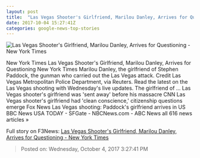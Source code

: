 ```yaml
---
layout: post
title:  "Las Vegas Shooter's Girlfriend, Marilou Danley, Arrives for Questioning - New York Times"
date: 2017-10-04 15:27:41Z
categories: google-news-top-stories
---
```


![Las Vegas Shooter's Girlfriend, Marilou Danley, Arrives for Questioning - New York Times](https://static01.nyt.com/images/2017/10/04/us/05girlfriend/05girlfriend-facebookJumbo.jpg)

New York Times Las Vegas Shooter's Girlfriend, Marilou Danley, Arrives for Questioning New York Times Marilou Danley, the girlfriend of Stephen Paddock, the gunman who carried out the Las Vegas attack. Credit Las Vegas Metropolitan Police Department, via Reuters. Read the latest on the Las Vegas shooting with Wednesday's live updates. The girlfriend of ... Las Vegas shooter's girlfriend was 'sent away' before his massacre CNN Las Vegas shooter's girlfriend had 'clean conscience,' citizenship questions emerge Fox News Las Vegas shooting: Paddock's girlfriend arrives in US BBC News USA TODAY - SFGate - NBCNews.com - ABC News all 616 news articles »


Full story on F3News: [Las Vegas Shooter's Girlfriend, Marilou Danley, Arrives for Questioning - New York Times](http://www.f3nws.com/n/JgmYvF)

> Posted on: Wednesday, October 4, 2017 3:27:41 PM
